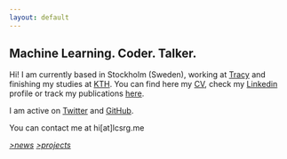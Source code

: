 ```yaml
---
layout: default
---
```


## Machine Learning. Coder. Talker.

Hi! I am currently based in Stockholm (Sweden), working at [Tracy](https://www.linkedin.com/company/tracy) and finishing my studies at [KTH](https://www.kth.se/profile/lucasrg/). You can find here my [CV](files/CV/CV.pdf), check my [Linkedin](http://linkedin.com/in/lucasrodes) profile or track my publications [here](https://scholar.google.es/citations?user=5KPcE6QAAAAJ&hl=en&oi=ao).


I am active on [Twitter](http://twitter.com/lucasrodesg) and [GitHub](http://github.com/lucasrodes). 

You can contact me at hi[at]lcsrg.me <i class="fa fa-paper-plane">



[*>news*](news.md) [*>projects*](projects.md)

